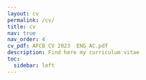 ```yaml
---
layout: cv
permalink: /cv/
title: cv
nav: true
nav_order: 4
cv_pdf: AFCB CV 2023  ENG AC.pdf 
description: Find here my curriculum vitae
toc:
  sidebar: left
---
```

